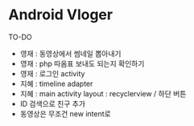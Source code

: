 Android Vloger
======

TO-DO

* 영재 : 동영상에서 썸네일 뽑아내기
* 영재 : php 따옴표 보내도 되는지 확인하기
* 영재 : 로그인 activity
* 지혜 : timeline adapter
* 지혜 : main activity layout : recyclerview / 하단 버튼
* ID 검색으로 친구 추가
* 동영상은 무조건 new intent로